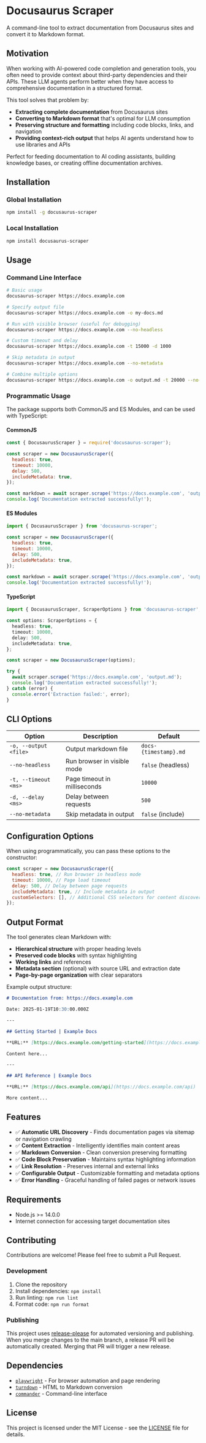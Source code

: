 # Docusaurus Scraper

A command-line tool to extract documentation from Docusaurus sites and convert it to Markdown format.

## Motivation

When working with AI-powered code completion and generation tools, you often need to provide context about third-party dependencies and their APIs. These LLM agents perform better when they have access to comprehensive documentation in a structured format.

This tool solves that problem by:

- **Extracting complete documentation** from Docusaurus sites
- **Converting to Markdown format** that's optimal for LLM consumption
- **Preserving structure and formatting** including code blocks, links, and navigation
- **Providing context-rich output** that helps AI agents understand how to use libraries and APIs

Perfect for feeding documentation to AI coding assistants, building knowledge bases, or creating offline documentation archives.

## Installation

### Global Installation

```bash
npm install -g docusaurus-scraper
```

### Local Installation

```bash
npm install docusaurus-scraper
```

## Usage

### Command Line Interface

```bash
# Basic usage
docusaurus-scraper https://docs.example.com

# Specify output file
docusaurus-scraper https://docs.example.com -o my-docs.md

# Run with visible browser (useful for debugging)
docusaurus-scraper https://docs.example.com --no-headless

# Custom timeout and delay
docusaurus-scraper https://docs.example.com -t 15000 -d 1000

# Skip metadata in output
docusaurus-scraper https://docs.example.com --no-metadata

# Combine multiple options
docusaurus-scraper https://docs.example.com -o output.md -t 20000 --no-headless
```

### Programmatic Usage

The package supports both CommonJS and ES Modules, and can be used with TypeScript:

#### CommonJS
```javascript
const { DocusaurusScraper } = require('docusaurus-scraper');

const scraper = new DocusaurusScraper({
  headless: true,
  timeout: 10000,
  delay: 500,
  includeMetadata: true,
});

const markdown = await scraper.scrape('https://docs.example.com', 'output.md');
console.log('Documentation extracted successfully!');
```

#### ES Modules
```javascript
import { DocusaurusScraper } from 'docusaurus-scraper';

const scraper = new DocusaurusScraper({
  headless: true,
  timeout: 10000,
  delay: 500,
  includeMetadata: true,
});

const markdown = await scraper.scrape('https://docs.example.com', 'output.md');
console.log('Documentation extracted successfully!');
```

#### TypeScript
```typescript
import { DocusaurusScraper, ScraperOptions } from 'docusaurus-scraper';

const options: ScraperOptions = {
  headless: true,
  timeout: 10000,
  delay: 500,
  includeMetadata: true,
};

const scraper = new DocusaurusScraper(options);

try {
  await scraper.scrape('https://docs.example.com', 'output.md');
  console.log('Documentation extracted successfully!');
} catch (error) {
  console.error('Extraction failed:', error);
}
```

## CLI Options

| Option                | Description                  | Default               |
| --------------------- | ---------------------------- | --------------------- |
| `-o, --output <file>` | Output markdown file         | `docs-{timestamp}.md` |
| `--no-headless`       | Run browser in visible mode  | `false` (headless)    |
| `-t, --timeout <ms>`  | Page timeout in milliseconds | `10000`               |
| `-d, --delay <ms>`    | Delay between requests       | `500`                 |
| `--no-metadata`       | Skip metadata in output      | `false` (include)     |

## Configuration Options

When using programmatically, you can pass these options to the constructor:

```javascript
const scraper = new DocusaurusScraper({
  headless: true, // Run browser in headless mode
  timeout: 10000, // Page load timeout
  delay: 500, // Delay between page requests
  includeMetadata: true, // Include metadata in output
  customSelectors: [], // Additional CSS selectors for content discovery
});
```

## Output Format

The tool generates clean Markdown with:

- **Hierarchical structure** with proper heading levels
- **Preserved code blocks** with syntax highlighting
- **Working links** and references
- **Metadata section** (optional) with source URL and extraction date
- **Page-by-page organization** with clear separators

Example output structure:

```markdown
# Documentation from: https://docs.example.com

Date: 2025-01-19T10:30:00.000Z

---

## Getting Started | Example Docs

**URL:** [https://docs.example.com/getting-started](https://docs.example.com/getting-started)

Content here...

---

## API Reference | Example Docs

**URL:** [https://docs.example.com/api](https://docs.example.com/api)

More content...
```

## Features

- ✅ **Automatic URL Discovery** - Finds documentation pages via sitemap or navigation crawling
- ✅ **Content Extraction** - Intelligently identifies main content areas
- ✅ **Markdown Conversion** - Clean conversion preserving formatting
- ✅ **Code Block Preservation** - Maintains syntax highlighting information
- ✅ **Link Resolution** - Preserves internal and external links
- ✅ **Configurable Output** - Customizable formatting and metadata options
- ✅ **Error Handling** - Graceful handling of failed pages or network issues

## Requirements

- Node.js >= 14.0.0
- Internet connection for accessing target documentation sites

## Contributing

Contributions are welcome! Please feel free to submit a Pull Request.

### Development

1. Clone the repository
2. Install dependencies: `npm install`
3. Run linting: `npm run lint`
4. Format code: `npm run format`

### Publishing

This project uses [release-please](https://github.com/googleapis/release-please) for automated versioning and publishing. When you merge changes to the main branch, a release PR will be automatically created. Merging that PR will trigger a new release.

## Dependencies

- [`playwright`](https://playwright.dev/) - For browser automation and page rendering
- [`turndown`](https://github.com/mixmark-io/turndown) - HTML to Markdown conversion
- [`commander`](https://github.com/tj/commander.js) - Command-line interface

## License

This project is licensed under the MIT License - see the [LICENSE](LICENSE) file for details.
